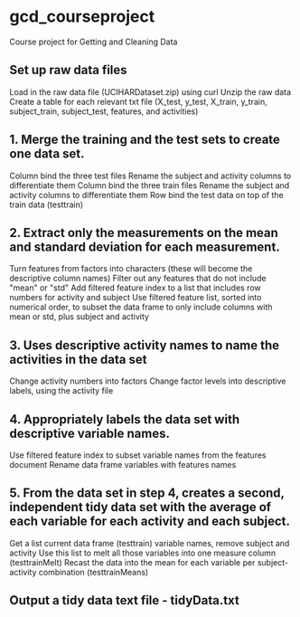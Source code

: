 gcd_courseproject
=================

Course project for Getting and Cleaning Data


## Set up raw data files
Load in the raw data file (UCIHARDataset.zip) using curl
Unzip the raw data
Create a table for each relevant txt file (X_test, y_test, X_train, y_train, subject_train, subject_test, features, and activities)

## 1. Merge the training and the test sets to create one data set.
Column bind the three test files
Rename the subject and activity columns to differentiate them
Column bind the three train files
Rename the subject and activity columns to differentiate them
Row bind the test data on top of the train data (testtrain)

## 2. Extract only the measurements on the mean and standard deviation for each measurement. 
Turn features from factors into characters (these will become the descriptive column names)
Filter out any features that do not include "mean" or "std"
Add filtered feature index to a list that includes row numbers for activity and subject
Use filtered feature list, sorted into numerical order, to subset the data frame to only include columns with  mean or std, plus subject and activity

## 3. Uses descriptive activity names to name the activities in the data set
Change activity numbers into factors
Change factor levels into descriptive labels, using the activity file

## 4. Appropriately labels the data set with descriptive variable names.
Use filtered feature index to subset variable names from the features document
Rename data frame variables with features names

## 5. From the data set in step 4, creates a second, independent tidy data set with the average of each variable for each activity and each subject.
Get a list current data frame (testtrain) variable names, remove subject and activity
Use this list to melt all those variables into one measure column (testtrainMelt)
Recast the data into the mean for each variable per subject-activity combination (testtrainMeans)

## Output a tidy data text file - tidyData.txt
